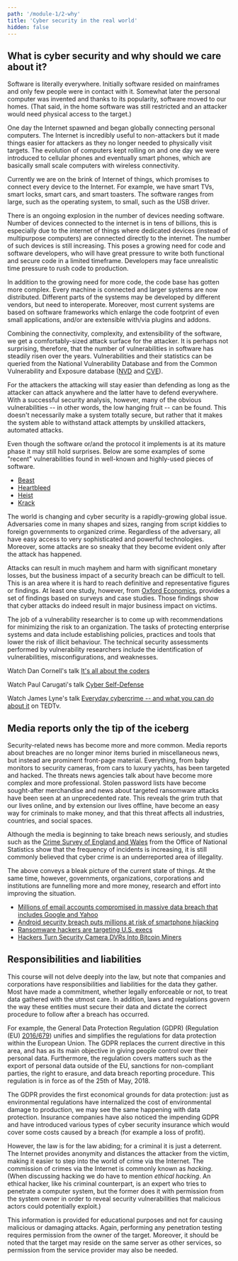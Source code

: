 ```yaml
---
path: '/module-1/2-why'
title: 'Cyber security in the real world'
hidden: false
---
```


## What is cyber security and why should we care about it?

Software is literally everywhere. Initially software resided on mainframes and only few people were in contact with it. Somewhat later the personal computer was invented and thanks to its popularity, software moved to our homes. (That said, in the home software was still restricted and an attacker would need physical access to the target.)

One day the Internet spawned and began globally connecting personal computers. The Internet is incredibly useful to non-attackers but it made things easier for attackers as they no longer needed to physically visit targets. The evolution of computers kept rolling on and one day we were introduced to cellular phones and eventually smart phones, which are basically small scale computers with wireless connectivity.

Currently we are on the brink of Internet of things, which promises to connect every device to the Internet. For example, we have smart TVs, smart locks, smart cars, and smart toasters. The software ranges from large, such as the operating system, to small, such as the USB driver.

There is an ongoing explosion in the number of devices needing software.
Number of devices connected to the internet is in tens of billions, this is especially
due to the internet of things where dedicated devices (instead of multipurpose computers)
are connected directly to the internet. The number of such devices is still increasing.
This poses a growing need for code and software developers, who will
have great pressure to write both functional and secure code in a limited
timeframe. Developers may face unrealistic time pressure to rush code to
production.

In addition to the growing need for more code, the code base has gotten more
complex. Every machine is connected and larger systems are now distributed.
Different parts of the systems may be developed by different vendors, but need
to interoperate. Moreover, most current systems are based on software
frameworks which enlarge the code footprint of even small applications, and/or
are extensible with/via plugins and addons.

Combining the connectivity, complexity, and extensibility of the software, we
get a comfortably-sized attack surface for the attacker. It is perhaps not
surprising, therefore, that the number of vulnerabilities in software has
steadily risen over the years. Vulnerabilities and their statistics can be
queried from the National Vulnerability Database and from the Common
Vulnerability and Exposure database
([NVD](https://nvd.nist.gov/vuln/search)
and
[CVE](https://cve.mitre.org/cve/search_cve_list.html)).

For the attackers the attacking will stay easier than defending as long as the
attacker can attack anywhere and the latter have to defend everywhere. With a
successful security analysis, however, many of the obvious vulnerabilities --
in other words, the low hanging fruit -- can be found. This doesn't necessarily
make a system totally secure, but rather that it makes the system able to
withstand attack attempts by unskilled attackers, automated attacks.

<text-box variant="emph" name = "Vulnerabilities are hard to find">

Even though the software or/and the protocol it implements is at its mature phase it may still hold surprises. Below are some examples of some "recent" vulnerabilities found in well-known and highly-used pieces of software.

- [Beast](https://blog.qualys.com/ssllabs/2013/09/10/is-beast-still-a-threat)
- [Heartbleed](https://heartbleed.com/)
- [Heist](http://arstechnica.com/security/2016/08/new-attack-steals-ssns-e-mail-addresses-and-more-from-https-pages/)
- [Krack](https://arstechnica.com/information-technology/2017/10/severe-flaw-in-wpa2-protocol-leaves-wi-fi-traffic-open-to-eavesdropping/)

</text-box>

The world is changing and cyber security is a rapidly-growing global issue.
Adversaries come in many shapes and sizes, ranging from script kiddies to
foreign governments to organized crime. Regardless of the adversary, all have
easy access to very sophisticated and powerful technologies. Moreover, some
attacks are so sneaky that they become evident only after the attack has
happened.

Attacks can result in much mayhem and harm with significant monetary losses,
but the business impact of a security breach can be difficult to tell. This is
an area where it is hard to reach definitive and representative figures or
findings. At least one study, however, from [Oxford Economics](https://www.oxfordeconomics.com/my-oxford/projects/276032), provides a set of findings based on
surveys and case studies. Those findings show that cyber attacks do indeed
result in major business impact on victims.

<quiz id="2bf89218-c8e4-558a-bee4-5e7684cfa585"></quiz>

The job of a vulnerability researcher is to come up with recommendations for
minimizing the risk to an organization. The tasks of protecting enterprise
systems and data include establishing policies, practices and tools that lower
the risk of illicit behaviour. The technical security assessments performed by
vulnerability researchers include the identification of vulnerabilities,
misconfigurations, and weaknesses.

<text-box variant="emph" name="TED: a source of infinite goodness">

Watch Dan Cornell's talk [It's all about the coders](https://www.youtube.com/watch?v=fi44mL7mcq0)

Watch Paul Carugati's talk [Cyber Self-Defense](https://www.youtube.com/watch?v=knLDY7hRm5I)

Watch James Lyne's talk [Everyday cybercrime -- and what you can do about it](https://www.ted.com/talks/james_lyne_everyday_cybercrime_and_what_you_can_do_about_it?language=en) on TEDTv.

</text-box>

<quiz id="a3fa6c29-5c2a-5474-be7e-85a40b5257ed"></quiz>


## Media reports only the tip of the iceberg

Security-related news has become more and more common. Media reports about
breaches are no longer minor items buried in miscellaneous news, but instead
are prominent front-page material. Everything, from baby monitors to security
cameras, from cars to luxury yachts, has been targeted and hacked. The threats
news agencies talk about have become more complex and more professional. Stolen
password lists have become sought-after merchandise and news about targeted
ransomware attacks have been seen at an unprecedented rate. This reveals the
grim truth that our lives online, and by extension our lives offline, have
become an easy way for criminals to make money, and that this threat affects
all industries, countries, and social spaces.

Although the media is beginning to take breach news seriously, and studies such
as the [Crime Survey of England and Wales](http://www.crimesurvey.co.uk/) from
the Office of National Statistics show that the frequency of incidents is
increasing, it is still commonly believed that cyber crime is an underreported
area of illegality.

<quiz id="768dea03-3242-522c-997d-ced606377fa9"></quiz>

The above conveys a bleak picture of the current state of things. At the same time, however, governments, organizations, corporations and institutions are funnelling more and more money, research and effort into improving the situation.

<text-box variant="emph" name="Additional links to breach news">

- [Millions of email accounts compromised in massive data breach that includes Google and Yahoo](http://www.telegraph.co.uk/news/2016/05/04/millions-of-email-accounts-compromised--in-massive-data-breach-t/)
- [Android security breach puts millions at risk of smartphone hijacking](http://www.telegraph.co.uk/technology/internet-security/11788184/Android-security-breach-puts-millions-at-risk-of-smartphone-hijacking.html)
- [Ransomware hackers are targeting U.S. execs](http://money.cnn.com/2016/08/05/technology/ransomware-study-malwarebytes-hackers/)
- [Hackers Turn Security Camera DVRs Into Bitcoin Miners](https://www.wired.com/2014/04/hikvision)

</text-box>


## Responsibilities and liabilities

This course will not delve deeply into the law, but note that companies and
corporations have responsibilities and liabilities for the data they gather.
Most have made a commitment, whether legally enforceable or not, to treat data
gathered with the utmost care. In addition, laws and regulations govern the way
these entities must secure their data and dictate the correct procedure to
follow after a breach has occurred.

For example, the General Data Protection Regulation (GDPR) (Regulation (EU)
[2016/679](http://eur-lex.europa.eu/legal-content/EN/TXT/HTML/?uri=CELEX:32016R0679#d1e6226-1-1))
unifies and simplifies the regulations for data protection within the European
Union. The GDPR replaces the current directive in this area, and has as its
main objective in giving people control over their personal data. Furthermore,
the regulation covers matters such as the export of personal data outside of
the EU, sanctions for non-compliant parties, the right to erasure, and data
breach reporting procedure. This regulation is in force as of the 25th of May,
2018.

The GDPR provides the first economical grounds for data protection: just as
environmental regulations have internalized the cost of environmental damage to
production, we may see the same happening with data protection. Insurance
companies have also noticed the impending GDPR and have introduced various
types of cyber security insurance which would cover some costs caused by a
breach (for example a loss of profit).

<quiz id="089c7d83-6243-57b4-8bee-967ff5847bea"></quiz>

However, the law is for the law abiding; for a criminal it is just a deterrent.
The Internet provides anonymity and distances the attacker from the victim,
making it easier to step into the world of crime via the Internet. The
commission of crimes via the Internet is commonly known as *hacking*.
(When discussing hacking we do have to mention *ethical hacking*. An
ethical hacker, like his criminal counterpart, is an expert who tries to
penetrate a computer system, but the former does it with permission from the
system owner in order to reveal security vulnerabilities that malicious actors
could potentially exploit.)

<text-box variant="emph" name="TL;DR Breaking into computers is illegal, use common sense">

This information is provided for educational purposes and not for causing
malicious or damaging attacks. Again, performing any penetration testing
requires permission from the owner of the target. Moreover, it should be noted
that the target may reside on the same server as other services, so permission
from the service provider may also be needed.

</text-box>
